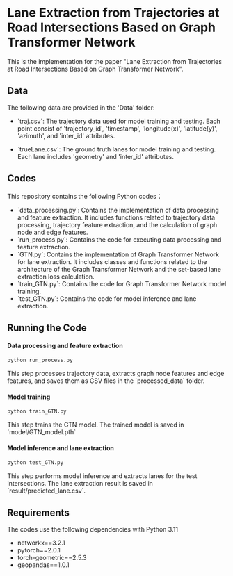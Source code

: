 # Lane Extraction from Trajectories at Road Intersections Based on Graph Transformer Network

This is the implementation for the paper "Lane Extraction from Trajectories at Road Intersections Based on Graph Transformer Network".



## Data

The following data are provided in the 'Data' folder: 

- \`traj.csv\`: The trajectory data used for model training and testing. Each point consist of 'trajectory_id', 'timestamp', 'longitude(x)', 'latitude(y)', 'azimuth', and 'inter_id' attributes.

- \`trueLane.csv\`: The ground truth lanes for model training and testing. Each lane includes 'geometry'  and 'inter_id' attributes.



## Codes

This repository contains the following Python codes：

- \`data_processing.py\`: Contains the implementation of data processing and feature extraction. It includes functions related to trajectory data processing, trajectory feature extraction, and the calculation of graph node and edge features.
- \`run_process.py\`: Contains the code for executing data processing and feature extraction.
- \`GTN.py\`: Contains the implementation of Graph Transformer Network for lane extraction. It includes classes and functions related to the architecture of the Graph Transformer Network and the set-based lane extraction loss calculation.
- \`train_GTN.py\`: Contains the code for Graph Transformer Network model training.
- \`test_GTN.py\`: Contains the code for model inference and lane extraction.



## Running the Code

#### Data processing and feature extraction

```bash
python run_process.py
```

This step processes trajectory data, extracts graph node features and edge features, and saves them as CSV files in the \`processed_data\` folder.

#### Model training

```bash
python train_GTN.py
```

This step trains the GTN model. The trained model is saved in \`model/GTN_model.pth\`

#### Model inference and lane extraction

```bash
python test_GTN.py
```

This step performs model inference and extracts lanes for the test intersections. The lane extraction result is saved in \`result/predicted_lane.csv`.



## Requirements

The codes use the following dependencies with Python 3.11

* networkx==3.2.1 
* pytorch==2.0.1
* torch-geometric==2.5.3 
* geopandas==1.0.1
